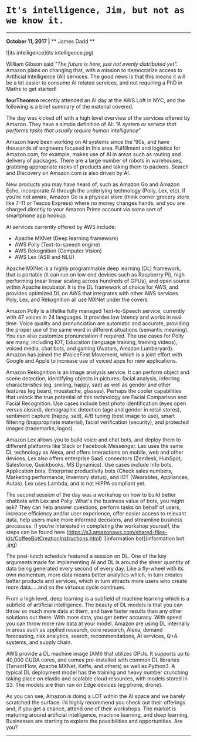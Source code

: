
# ` It's intelligence, Jim, but not as we know it. `
________________________
**October 11, 2017
|** ** James Dadd **

![its intelligence](its intelligence.jpg)

 William Gibson said _"The future is here, just not evenly distributed yet"._ Amazon plans on changing that, with a mission to democratize access to Artificial Intelligence (AI) services. The good news is that this means it will be a lot easier to consume AI related services, and not requiring a PhD in Maths to get started!

**fourTheorem** recently attended an AI day at the AWS Loft in NYC, and the following is a brief summary of the material covered.

The day was kicked off with a high level overview of the services offered by Amazon. They have a simple definition of AI: _“A system or service that performs tasks that usually require human intelligence”_

Amazon have been working on AI systems since the ‘90s, and have thousands of engineers focused in this area. Fulfillment and logistics for Amazon.com, for example, makes use of AI in areas such as routing and delivery of packages. There are a large number of robots in warehouses, grabbing appropriate racks of products and taking them to packers. Search and Discovery on Amazon.com is also driven by AI.

New products you may have heard of, such as Amazon Go and Amazon Echo, incorporate AI through the underlying technology (Polly, Lex, etc). If you’re not aware, Amazon Go is a physical store (think corner grocery store like 7-11 or Tescos Express) where no money changes hands, and you are charged directly to your Amazon Prime account via some sort of  smartphone app hookup.

AI services currently offered by AWS include:
- Apache MXNet (Deep learning framework)
- AWS Polly (Text-to-speech engine)
- AWS Rekognition (Computer Vision)
- AWS Lex (ASR and NLU)

Apache MXNet is a highly programmable deep learning (DL) framework, that is portable (it can run on low end devices such as Raspberry Pi), high performing (near linear scaling across hundreds of GPUs), and open source within Apache incubator. It is the DL framework of choice for AWS, and provides optimized DL on AWS that integrates with other AWS services. Poly, Lex, and Rekognition all use MXNet under the covers.

Amazon Polly is a lifelike fully managed Text-to-Speech service, currently with 47 voices in 24 languages. It provides low latency and works in real time. Voice quality and pronunciation are automatic and accurate, providing the proper use of the same word in different situations (semantic meaning). You can also customize pronunciation if required. The use cases for Polly are many, including IOT, Education (language training, training videos), voiced media, chat bots, and gaming (Avatars, Amazon Lumberyard). Amazon has joined the #VoiceFirst Movement, which is a joint effort with Google and Apple to increase use of voiced apps for new applications.

Amazon Rekognition is an image analysis service. It can perform object and scene detection, identifying  objects in pictures; facial analysis, inferring characteristics (eg. smiling, happy, sad) as well as gender and other features (eg beard, moustache, glasses). Perhaps the cooler capabilities that unlock the true potential of this technology are Facial Comparison and Facial Recognition. Use cases include best photo identification (eyes open versus closed), demographic detection (age and gender in retail stores), sentiment capture (happy, sad),  A/B tuning (best image to use), smart filtering (inappropriate material), facial verification (security), and protected images (trademarks, logos).

Amazon Lex allows you to build voice and chat bots, and deploy them to different platforms like Slack or Facebook Messenger. Lex uses the same DL technology as Alexa, and offers interactions on mobile, web and other devices. Lex also offers enterprise SaaS connectors (Zendesk, HubSpot, Salesforce, Quickbooks, MS Dynamics). Use cases include Info bots, Application bots, Enterprise productivity bots (Check sales numbers, Marketing performance, Inventory status), and IOT (Wearables, Appliances, Autos). Lex uses Lambda, and is not HiPPA compliant yet.

The second session of the day was a workshop on how to build better chatbots with Lex and Polly. What's the business value of bots, you might ask? They can help answer questions, perform tasks on behalf of users, increase efficiency and/or user experience, offer easier access to relevant data, help users make more informed decisions, and streamline business processes. If you’re interested in completing the workshop yourself, the steps can be found here
(https://s3.amazonaws.com/shared-files-kls/CoffeeBotCreationInstructions.html)
![information bot](information bot .jpg)

The post-lunch schedule featured a session on DL. One of the key arguments made for implementing AI and DL is around the sheer quantity of data being generated every second of every day. Like a fly-wheel with its own momentum, more data means better analytics which, in turn creates better products and services, which in turn attracts more users who create more data…..and so the virtuous cycle continues.

From a high level, deep learning is a subfield of machine learning which is a subfield of artificial intelligence. The beauty of DL models is that you can throw so much more data at them, and have faster results than any other solutions out there. With more data, you get better accuracy. With speed you can throw more raw data at your model.  Amazon are using DL internally in areas such as applied research, core research, Alexa, demand forecasting, risk analytics, search, recommendations, AI services, Q+A systems, and supply chain.

AWS provide a DL machine image (AMI) that utilizes GPUs. It supports up to 40,000 CUDA cores, and comes pre-installed with common DL libraries (TensorFlow, Apache MXNet, Kaffe, and others) as well as Python3. A typical DL deployment model has the training and heavy number crunching taking place on elastic and scalable cloud resources, with models stored in S3. The models are then run on Edge devices (eg phone, drone).

As you can see, Amazon is doing a LOT within the AI space and we barely scratched the surface. I’d highly recommend you check out their offerings and, if you get a chance, attend one of their workshops. The market is maturing around artificial intelligence, machine learning, and deep learning. Businesses are starting to explore the possibilities and opportunities. Are you?

________________________

